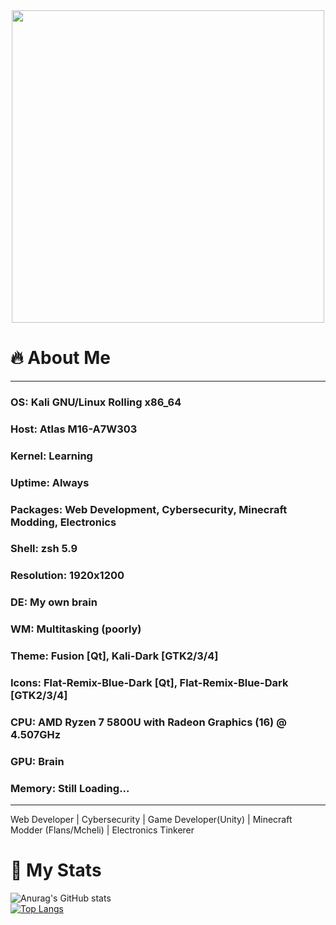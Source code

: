 <div id="header" align="center">
  <img src="https://media2.giphy.com/media/v1.Y2lkPTc5MGI3NjExaWZ0M3psZHVlaHIweWZ5ejV0OWh6bWszbXV3NHVjb2N4MW1jZ2kwayZlcD12MV9pbnRlcm5hbF9naWZfYnlfaWQmY3Q9Zw/Ws6T5PN7wHv3cY8xy8/giphy.gif" width="500"/>
</div>

# 🔥 About Me
------------------------------------
### OS:              Kali GNU/Linux Rolling x86_64
### Host:            Atlas M16-A7W303
### Kernel:          Learning
### Uptime:          Always
### Packages:        Web Development, Cybersecurity, Minecraft Modding, Electronics
### Shell:           zsh 5.9
### Resolution:      1920x1200
### DE:              My own brain
### WM:              Multitasking (poorly)
### Theme:           Fusion [Qt], Kali-Dark [GTK2/3/4]
### Icons:           Flat-Remix-Blue-Dark [Qt], Flat-Remix-Blue-Dark [GTK2/3/4]
### CPU:             AMD Ryzen 7 5800U with Radeon Graphics (16) @ 4.507GHz
### GPU:             Brain
### Memory:          Still Loading...
------------------------------------
Web Developer | Cybersecurity | Game Developer(Unity) | Minecraft Modder (Flans/Mcheli) | Electronics Tinkerer
# 🍮 My Stats

![Anurag's GitHub stats](https://github-readme-stats.vercel.app/api?username=artslavc&show_icons=true&theme=dracula) <br>
[![Top Langs](https://github-readme-stats.vercel.app/api/top-langs/?username=artslavc&layout=pie)](https://github.com/anuraghazra/github-readme-stats)
